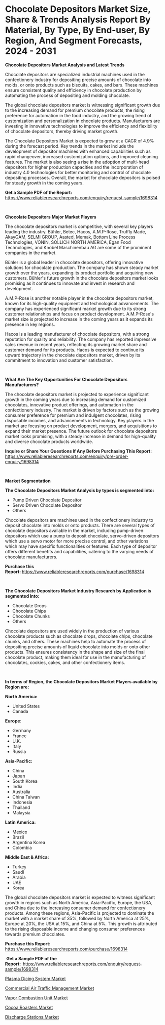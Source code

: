 <p><h1>Chocolate Depositors Market Size, Share & Trends Analysis Report By Material, By Type, By End-user, By Region, And Segment Forecasts, 2024 - 2031</h1></p><p><strong>Chocolate Depositors Market Analysis and Latest Trends</strong></p>
<p><p>Chocolate depositors are specialized industrial machines used in the confectionery industry for depositing precise amounts of chocolate into molds, or onto products such as biscuits, cakes, and bars. These machines ensure consistent quality and efficiency in chocolate production by automating the process of depositing and molding chocolate.</p><p>The global chocolate depositors market is witnessing significant growth due to the increasing demand for premium chocolate products, the rising preference for automation in the food industry, and the growing trend of customization and personalization in chocolate products. Manufacturers are investing in innovative technologies to improve the efficiency and flexibility of chocolate depositors, thereby driving market growth.</p><p>The Chocolate Depositors Market is expected to grow at a CAGR of 4.9% during the forecast period. Key trends in the market include the development of depositor machines with enhanced capabilities such as rapid changeover, increased customization options, and improved cleaning features. The market is also seeing a rise in the adoption of multi-head depositors for higher production capacities and the incorporation of industry 4.0 technologies for better monitoring and control of chocolate depositing processes. Overall, the market for chocolate depositors is poised for steady growth in the coming years.</p></p>
<p><strong>Get a Sample PDF of the Report:&nbsp;</strong> <a href="https://www.reliableresearchreports.com/enquiry/request-sample/1698314">https://www.reliableresearchreports.com/enquiry/request-sample/1698314</a></p>
<p>&nbsp;</p>
<p><strong>Chocolate Depositors Major Market Players</strong></p>
<p><p>The chocolate depositors market is competitive, with several key players leading the industry. Bühler, Betec, Hacos, A.M.P-Rose, Truffly Made, AkayGAM, SELMI GROUP, Aasted, Memak, Bottom Line Process Technologies, VONIN, SOLLICH NORTH AMERICA, Egan Food Technologies, and Knobel Maschinenbau AG are some of the prominent companies in the market.</p><p>Bühler is a global leader in chocolate depositors, offering innovative solutions for chocolate production. The company has shown steady market growth over the years, expanding its product portfolio and acquiring new customers. Bühler's future growth in the chocolate depositors market looks promising as it continues to innovate and invest in research and development.</p><p>A.M.P-Rose is another notable player in the chocolate depositors market, known for its high-quality equipment and technological advancements. The company has experienced significant market growth due to its strong customer relationships and focus on product development. A.M.P-Rose's market size is projected to increase in the coming years as it expands its presence in key regions.</p><p>Hacos is a leading manufacturer of chocolate depositors, with a strong reputation for quality and reliability. The company has reported impressive sales revenue in recent years, reflecting its growing market share and customer demand for its products. Hacos is expected to continue its upward trajectory in the chocolate depositors market, driven by its commitment to innovation and customer satisfaction.</p></p>
<p>&nbsp;</p>
<p><strong>What Are The Key Opportunities For Chocolate Depositors Manufacturers?</strong></p>
<p><p>The chocolate depositors market is projected to experience significant growth in the coming years due to increasing demand for customized chocolates, innovative product offerings, and automation in the confectionery industry. The market is driven by factors such as the growing consumer preference for premium and indulgent chocolates, rising disposable incomes, and advancements in technology. Key players in the market are focusing on product development, mergers, and acquisitions to expand their market presence. The future outlook for chocolate depositors market looks promising, with a steady increase in demand for high-quality and diverse chocolate products worldwide.</p></p>
<p><strong>Inquire or Share Your Questions If Any Before Purchasing This Report:</strong> <a href="https://www.reliableresearchreports.com/enquiry/pre-order-enquiry/1698314">https://www.reliableresearchreports.com/enquiry/pre-order-enquiry/1698314</a></p>
<p>&nbsp;</p>
<p><strong>Market Segmentation</strong></p>
<p><strong>The Chocolate Depositors Market Analysis by types is segmented into:</strong></p>
<p><ul><li>Pump Driven Chocolate Depositor</li><li>Servo Driven Chocolate Depositor</li><li>Others</li></ul></p>
<p><p>Chocolate depositors are machines used in the confectionery industry to deposit chocolate into molds or onto products. There are several types of chocolate depositors available in the market, including pump-driven depositors which use a pump to deposit chocolate, servo-driven depositors which use a servo motor for more precise control, and other variations which may have specific functionalities or features. Each type of depositor offers different benefits and capabilities, catering to the varying needs of chocolate manufacturers.</p></p>
<p><strong>Purchase this Report:&nbsp;</strong><a href="https://www.reliableresearchreports.com/purchase/1698314">https://www.reliableresearchreports.com/purchase/1698314</a></p>
<p>&nbsp;</p>
<p><strong>The Chocolate Depositors Market Industry Research by Application is segmented into:</strong></p>
<p><ul><li>Chocolate Drops</li><li>Chocolate Chips</li><li>Chocolate Chunks</li><li>Others</li></ul></p>
<p><p>Chocolate depositors are used widely in the production of various chocolate products such as chocolate drops, chocolate chips, chocolate chunks, and others. These machines help to automate the process of depositing precise amounts of liquid chocolate into molds or onto other products. This ensures consistency in the shape and size of the final chocolate product, making them ideal for use in the manufacturing of chocolates, cookies, cakes, and other confectionery items.</p></p>
<p>&nbsp;</p>
<p><strong>In terms of Region, the Chocolate Depositors Market Players available by Region are:</strong></p>
<p>
    <p> <strong> North America: </strong>
        <ul>
            <li>United States</li>
            <li>Canada</li>
        </ul>
        </p> 
    <p> <strong> Europe: </strong>
        <ul>
            <li>Germany</li>
            <li>France</li>
            <li>U.K.</li>
            <li>Italy</li>
            <li>Russia</li>
        </ul>
        </p> 
    <p> <strong> Asia-Pacific: </strong>
        <ul>
            <li>China</li>
            <li>Japan</li>
            <li>South Korea</li>
            <li>India</li>
            <li>Australia</li>
            <li>China Taiwan</li>
            <li>Indonesia</li>
            <li>Thailand</li>
            <li>Malaysia</li>
        </ul>
        </p> 
    <p> <strong> Latin America: </strong>
        <ul>
            <li>Mexico</li>
            <li>Brazil</li>
            <li>Argentina Korea</li>
            <li>Colombia</li>
        </ul>
        </p> 
    <p> <strong> Middle East & Africa: </strong>
        <ul>
            <li>Turkey</li>
            <li>Saudi</li>
            <li>Arabia</li>
            <li>UAE</li>
            <li>Korea</li>
        </ul>
    </p>
    </p>
<p><p>The global chocolate depositors market is expected to witness significant growth in regions such as North America, Asia-Pacific, Europe, the USA, and China due to the increasing consumer demand for confectionery products. Among these regions, Asia-Pacific is projected to dominate the market with a market share of 35%, followed by North America at 25%, Europe at 20%, the USA at 15%, and China at 5%. This growth is attributed to the rising disposable income and changing consumer preferences towards premium chocolates.</p></p>
<p><strong>Purchase this Report: </strong><a href="https://www.reliableresearchreports.com/purchase/1698314">https://www.reliableresearchreports.com/purchase/1698314</a></p>
<p>&nbsp;<strong>Get a Sample PDF of the Report:&nbsp;&nbsp;</strong><a href="https://www.reliableresearchreports.com/enquiry/request-sample/1698314">https://www.reliableresearchreports.com/enquiry/request-sample/1698314</a></p>
<p><strong></strong></p>
<p><p><a href="https://issuu.com/reportprime-2/docs/plasma-dicing-system-market-size-2030.pptx">Plasma Dicing System Market</a></p><p><a href="https://medium.com/@soloncarter43/commercial-air-traffic-management-nbsp-market-focuses-on-market-share-size-and-projected-forecast-f85b6fecb07d">Commercial Air Traffic Management Market</a></p><p><a href="https://issuu.com/reportprime-2/docs/vapor-combustion-unit-market-size-2030.pptx">Vapor Combustion Unit Market</a></p><p><a href="https://github.com/irfadac/Market-Research-Report-List-2/blob/main/cocoa-roasters-market.md">Cocoa Roasters Market</a></p><p><a href="https://github.com/ashepherd82/Market-Research-Report-List-3/blob/main/discharge-stations-market.md">Discharge Stations Market</a></p></p>